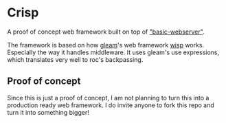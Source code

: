 # Crisp

A proof of concept web framework built on top of
["basic-webserver"](https://github.com/roc-lang/basic-webserver).

The framework is based on how [gleam](https://gleam.run/)'s web framework
[wisp](https://hexdocs.pm/wisp/) works. Especially the way it handles middleware.
It uses gleam's use expressions, which translates very well to roc's backpassing.

## Proof of concept

Since this is just a proof of concept, I am not planning to turn this into a
production ready web framework. I do invite anyone to fork this repo and turn
it into something bigger!
